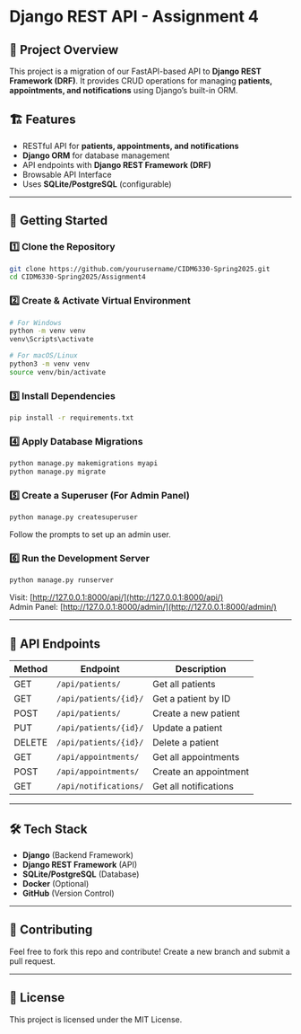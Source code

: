 # Django REST API - Assignment 4

## 📌 Project Overview
This project is a migration of our FastAPI-based API to **Django REST Framework (DRF)**. It provides CRUD operations for managing **patients, appointments, and notifications** using Django’s built-in ORM.

## 🏗 Features
- RESTful API for **patients, appointments, and notifications**
- **Django ORM** for database management
- API endpoints with **Django REST Framework (DRF)**
- Browsable API Interface
- Uses **SQLite/PostgreSQL** (configurable)

---

## 🚀 Getting Started

### 1️⃣ Clone the Repository
```bash
git clone https://github.com/yourusername/CIDM6330-Spring2025.git
cd CIDM6330-Spring2025/Assignment4
```

### 2️⃣ Create & Activate Virtual Environment
```bash
# For Windows
python -m venv venv
venv\Scripts\activate

# For macOS/Linux
python3 -m venv venv
source venv/bin/activate
```

### 3️⃣ Install Dependencies
```bash
pip install -r requirements.txt
```

### 4️⃣ Apply Database Migrations
```bash
python manage.py makemigrations myapi
python manage.py migrate
```

### 5️⃣ Create a Superuser (For Admin Panel)
```bash
python manage.py createsuperuser
```
Follow the prompts to set up an admin user.

### 6️⃣ Run the Development Server
```bash
python manage.py runserver
```
Visit: [http://127.0.0.1:8000/api/](http://127.0.0.1:8000/api/)  
Admin Panel: [http://127.0.0.1:8000/admin/](http://127.0.0.1:8000/admin/)

---

## 🔗 API Endpoints

| Method | Endpoint               | Description |
|--------|------------------------|-------------|
| GET    | `/api/patients/`        | Get all patients |
| GET    | `/api/patients/{id}/`   | Get a patient by ID |
| POST   | `/api/patients/`        | Create a new patient |
| PUT    | `/api/patients/{id}/`   | Update a patient |
| DELETE | `/api/patients/{id}/`   | Delete a patient |
| GET    | `/api/appointments/`    | Get all appointments |
| POST   | `/api/appointments/`    | Create an appointment |
| GET    | `/api/notifications/`   | Get all notifications |

---

## 🛠 Tech Stack
- **Django** (Backend Framework)
- **Django REST Framework** (API)
- **SQLite/PostgreSQL** (Database)
- **Docker** (Optional)
- **GitHub** (Version Control)

---

## 🤝 Contributing
Feel free to fork this repo and contribute! Create a new branch and submit a pull request.

---

## 📜 License
This project is licensed under the MIT License.
